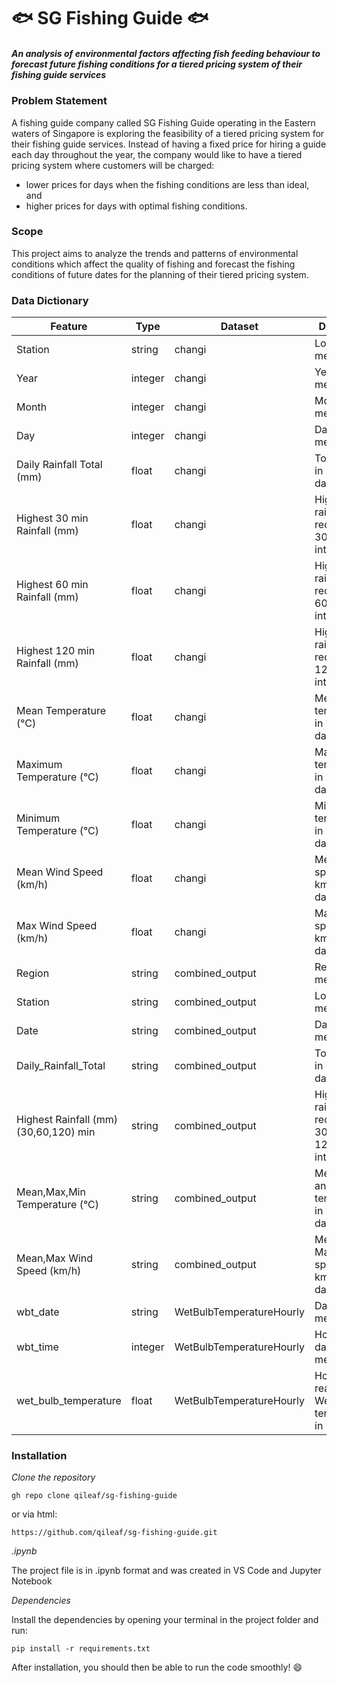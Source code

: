 # :fish: SG Fishing Guide :fish:
##### An analysis of environmental factors affecting fish feeding behaviour to forecast future fishing conditions for a tiered pricing system of their fishing guide services

### Problem Statement
A fishing guide company called SG Fishing Guide operating in the Eastern waters of Singapore is exploring the feasibility of a tiered pricing system for their fishing guide services. Instead of having a fixed price for hiring a guide each day throughout the year, the company would like to have a tiered pricing system where customers will be charged:

 - lower prices for days when the fishing conditions are less than ideal, and 
 - higher prices for days with optimal fishing conditions. 

### Scope

This project aims to analyze the trends and patterns of environmental conditions which affect the quality of fishing and forecast the fishing conditions of future dates for the planning of their tiered pricing system.

### Data Dictionary

|Feature|Type|Dataset|Description|
|---|---|---|---|
|Station|string|changi|Location of measurement| 
|Year|integer|changi|Year of measurement| 
|Month|integer|changi|Month of measurement| 
|Day|integer|changi|Day of measurement| 
|Daily Rainfall Total (mm)|float|changi|Total rainfall in mm for the day| 
|Highest 30 min Rainfall (mm)|float|changi|Highest rainfall recorded in 30min intervals| 
|Highest 60 min Rainfall (mm)|float|changi|Highest rainfall recorded in 60min intervals| 
|Highest 120 min Rainfall (mm)|float|changi|Highest rainfall recorded in 120min intervals| 
|Mean Temperature (°C)|float|changi|Mean temperature in °C for the day| 
|Maximum Temperature (°C)|float|changi|Max temperature in °C for the day| 
|Minimum Temperature (°C)|float|changi|Min temperature in °C for the day| 
|Mean Wind Speed (km/h) |float|changi|Mean wind speed in km/h for the day| 
|Max Wind Speed (km/h)  |float|changi|Max wind speed in km/h for the day| 
|Region|string|combined_output|Region of measurement| 
|Station|string|combined_output|Location of measurement| 
|Date|string|combined_output|Date of measurement| 
|Daily_Rainfall_Total|string|combined_output|Total rainfall in mm for the day| 
|Highest Rainfall (mm) (30,60,120) min|string|combined_output|Highest rainfall recorded in 30, 60 and 120min intervals|
|Mean,Max,Min Temperature (°C)|string|combined_output|Mean, Max and Min temperature in °C for the day|
|Mean,Max Wind Speed (km/h)|string|combined_output|Mean and Max wind speed in km/h for the day|
|wbt_date|string|WetBulbTemperatureHourly|Date of measurement| 
|wbt_time|integer|WetBulbTemperatureHourly|Hour of the day of measurement| 
|wet_bulb_temperature|float|WetBulbTemperatureHourly|Hourly reading of Wet bulb temperature in °C| 
### Installation

*Clone the repository*

`gh repo clone qileaf/sg-fishing-guide`

or via html:

`https://github.com/qileaf/sg-fishing-guide.git`

*.ipynb*

The project file is in .ipynb format and was created in VS Code and Jupyter Notebook

*Dependencies*

Install the dependencies by opening your terminal in the project folder and run:

`pip install -r requirements.txt`

After installation, you should then be able to run the code smoothly! :smile:

